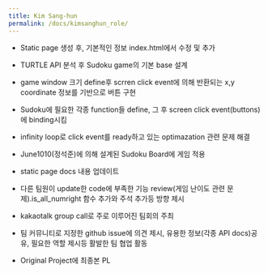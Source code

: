 ```yaml
---
title: Kim Sang-hun
permalink: /docs/kimsanghun_role/
---
```


- Static page 생성 후, 기본적인 정보 index.html에서 수정 및 추가  
  
- TURTLE API 분석 후 Sudoku game의 기본 base 설계  
  
- game window 크기 define후 scrren click event에 의해 반환되는 x,y coordinate 정보를 기반으로 버튼 구현  
  
- Sudoku에 필요한 각종 function들 define, 그 후 screen click event(buttons)에 binding시킴  
  
- infinity loop로 click event를 ready하고 있는 optimazation 관련 문제 해결  
  
- June1010(정석준)에 의해 설계된 Sudoku Board에 게임 적용  
  
- static page docs 내용 업데이트  
  
- 다른 팀원이 update한 code에 부족한 기능 review(게임 난이도 관련 문제).is_all_numright 함수 추가와 주석 추가등 방향 제시  
  
- kakaotalk group call로 주로 이루어진 팀회의 주최  
  
- 팀 커뮤니티로 지정한 github issue에 의견 제시, 유용한 정보(각종 API docs)공유, 필요한 역할 제시등 활발한 팀 협업 활동  
  
- Original Project에 최종본 PL  
  
